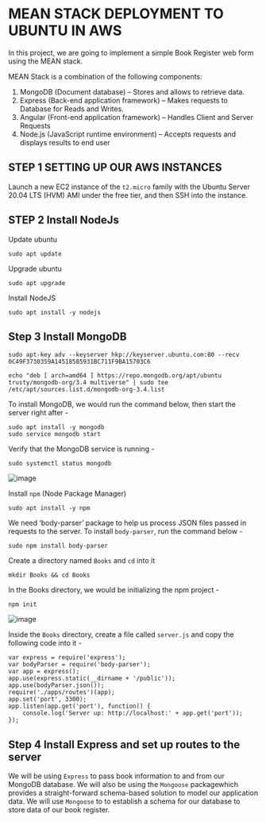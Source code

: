 # MEAN STACK DEPLOYMENT TO UBUNTU IN AWS

In this project, we are going to implement a simple Book Register web form using the MEAN stack.

MEAN Stack is a combination of the following components:
1. MongoDB (Document database) – Stores and allows to retrieve data.
2. Express (Back-end application framework) – Makes requests to Database for Reads and Writes.
3. Angular (Front-end application framework) – Handles Client and Server Requests
4. Node.js (JavaScript runtime environment) – Accepts requests and displays results to end user

## STEP 1 SETTING UP OUR AWS INSTANCES
Launch a new EC2 instance of the `t2.micro` family with the Ubuntu Server 20.04 LTS (HVM) AMI under the free tier, and then SSH into the instance.

## STEP 2 Install NodeJs

Update ubuntu
```
sudo apt update
```
Upgrade ubuntu
```
sudo apt upgrade
```
Install NodeJS
```
sudo apt install -y nodejs
```

## Step 3 Install MongoDB

```
sudo apt-key adv --keyserver hkp://keyserver.ubuntu.com:80 --recv 0C49F3730359A14518585931BC711F9BA15703C6
```
```
echo "deb [ arch=amd64 ] https://repo.mongodb.org/apt/ubuntu trusty/mongodb-org/3.4 multiverse" | sudo tee /etc/apt/sources.list.d/mongodb-org-3.4.list
```

To install MongoDB, we would run the command below, then start the server right after -
```
sudo apt install -y mongodb
sudo service mongodb start
```
Verify that the MongoDB service is running - 
```
sudo systemctl status mongodb
```
![image](https://user-images.githubusercontent.com/22638955/133694714-c72864cb-2b73-42cd-a0c2-5a335e3c40bd.png)

Install `npm` (Node Package Manager)
```
sudo apt install -y npm
```
We need ‘body-parser’ package to help us process JSON files passed in requests to the server. To install `body-parser`, run the command below - 
```
sudo npm install body-parser
```

Create a directory named `Books` and `cd` into it
```
mkdir Books && cd Books
```

In the Books directory, we would be initializing the npm project - 
```
npm init
```
![image](https://user-images.githubusercontent.com/22638955/133695518-5239c9d2-75b8-4c6c-8506-0e629368259b.png)

Inside the `Books` directory, create a file called `server.js` and copy the following code into it - 
```
var express = require('express');
var bodyParser = require('body-parser');
var app = express();
app.use(express.static(__dirname + '/public'));
app.use(bodyParser.json());
require('./apps/routes')(app);
app.set('port', 3300);
app.listen(app.get('port'), function() {
    console.log('Server up: http://localhost:' + app.get('port'));
});
```

## Step 4 Install Express and set up routes to the server

We will be using `Express` to pass book information to and from our MongoDB database. We will also be using the `Mongoose` packagewhich provides a straight-forward schema-based solution to model our application data. We will use `Mongoose` to to establish a schema for our database to store data of our book register.

